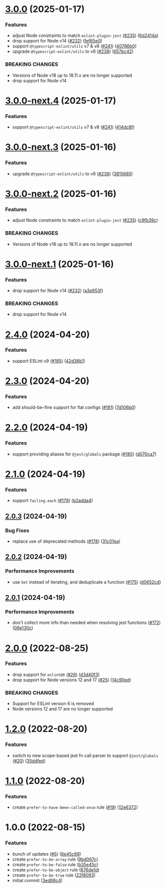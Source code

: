 # [3.0.0](https://github.com/jest-community/eslint-plugin-jest-extended/compare/v2.4.0...v3.0.0) (2025-01-17)


### Features

* adjust Node constraints to match `eslint-plugin-jest` ([#235](https://github.com/jest-community/eslint-plugin-jest-extended/issues/235)) ([6d2414a](https://github.com/jest-community/eslint-plugin-jest-extended/commit/6d2414a5bbb16988e7b3e0e88eca66ae0dab76c9))
* drop support for Node v14 ([#232](https://github.com/jest-community/eslint-plugin-jest-extended/issues/232)) ([fef65e0](https://github.com/jest-community/eslint-plugin-jest-extended/commit/fef65e0fb61adca91598bbf4f3018273fb7b752e))
* support `@typescript-eslint/utils` v7 & v8 ([#241](https://github.com/jest-community/eslint-plugin-jest-extended/issues/241)) ([40766b0](https://github.com/jest-community/eslint-plugin-jest-extended/commit/40766b019eb70271837e5eeb45d44dd21a999ca6))
* upgrade `@typescript-eslint/utils` to v6 ([#238](https://github.com/jest-community/eslint-plugin-jest-extended/issues/238)) ([657bc42](https://github.com/jest-community/eslint-plugin-jest-extended/commit/657bc428599e4b5794603c9b308dedb5029bf2c2))


### BREAKING CHANGES

* Versions of Node v18 up to 18.11.x are no longer supported
* drop support for Node v14

# [3.0.0-next.4](https://github.com/jest-community/eslint-plugin-jest-extended/compare/v3.0.0-next.3...v3.0.0-next.4) (2025-01-17)


### Features

* support `@typescript-eslint/utils` v7 & v8 ([#241](https://github.com/jest-community/eslint-plugin-jest-extended/issues/241)) ([414dc8f](https://github.com/jest-community/eslint-plugin-jest-extended/commit/414dc8f778d761c6f0f3eb3b621406cbe74b1afa))

# [3.0.0-next.3](https://github.com/jest-community/eslint-plugin-jest-extended/compare/v3.0.0-next.2...v3.0.0-next.3) (2025-01-16)


### Features

* upgrade `@typescript-eslint/utils` to v6 ([#238](https://github.com/jest-community/eslint-plugin-jest-extended/issues/238)) ([3815685](https://github.com/jest-community/eslint-plugin-jest-extended/commit/381568546db6b94fc2a92386556b737f1551e262))

# [3.0.0-next.2](https://github.com/jest-community/eslint-plugin-jest-extended/compare/v3.0.0-next.1...v3.0.0-next.2) (2025-01-16)


### Features

* adjust Node constraints to match `eslint-plugin-jest` ([#235](https://github.com/jest-community/eslint-plugin-jest-extended/issues/235)) ([c9fb39c](https://github.com/jest-community/eslint-plugin-jest-extended/commit/c9fb39caa43e074e64fb9fdb4dbcbdb2822fc57a))


### BREAKING CHANGES

* Versions of Node v18 up to 18.11.x are no longer supported

# [3.0.0-next.1](https://github.com/jest-community/eslint-plugin-jest-extended/compare/v2.4.0...v3.0.0-next.1) (2025-01-16)


### Features

* drop support for Node v14 ([#232](https://github.com/jest-community/eslint-plugin-jest-extended/issues/232)) ([a3e953f](https://github.com/jest-community/eslint-plugin-jest-extended/commit/a3e953f06572f03777148f903f3e6486034468eb))


### BREAKING CHANGES

* drop support for Node v14

# [2.4.0](https://github.com/jest-community/eslint-plugin-jest-extended/compare/v2.3.0...v2.4.0) (2024-04-20)


### Features

* support ESLint v9 ([#185](https://github.com/jest-community/eslint-plugin-jest-extended/issues/185)) ([42d36b1](https://github.com/jest-community/eslint-plugin-jest-extended/commit/42d36b198d0c6b489636843475e8ebd9ea4e837d))

# [2.3.0](https://github.com/jest-community/eslint-plugin-jest-extended/compare/v2.2.0...v2.3.0) (2024-04-20)


### Features

* add should-be-fine support for flat configs ([#181](https://github.com/jest-community/eslint-plugin-jest-extended/issues/181)) ([7d106b0](https://github.com/jest-community/eslint-plugin-jest-extended/commit/7d106b0fc8eb99946ba760bd9f4feccc8fb6e18e))

# [2.2.0](https://github.com/jest-community/eslint-plugin-jest-extended/compare/v2.1.0...v2.2.0) (2024-04-19)


### Features

* support providing aliases for `@jest/globals` package ([#180](https://github.com/jest-community/eslint-plugin-jest-extended/issues/180)) ([d070ca7](https://github.com/jest-community/eslint-plugin-jest-extended/commit/d070ca79caf41e0974c8b048a741f0db8104e4d1))

# [2.1.0](https://github.com/jest-community/eslint-plugin-jest-extended/compare/v2.0.3...v2.1.0) (2024-04-19)


### Features

* support `failing.each` ([#179](https://github.com/jest-community/eslint-plugin-jest-extended/issues/179)) ([b2adda4](https://github.com/jest-community/eslint-plugin-jest-extended/commit/b2adda4cacf1616ce18bed4d655a8a5b533c6664))

## [2.0.3](https://github.com/jest-community/eslint-plugin-jest-extended/compare/v2.0.2...v2.0.3) (2024-04-19)


### Bug Fixes

* replace use of deprecated methods ([#178](https://github.com/jest-community/eslint-plugin-jest-extended/issues/178)) ([31c01ea](https://github.com/jest-community/eslint-plugin-jest-extended/commit/31c01ea02f4b8dbdf7e103efbde5aa9bd03fbfb2))

## [2.0.2](https://github.com/jest-community/eslint-plugin-jest-extended/compare/v2.0.1...v2.0.2) (2024-04-19)


### Performance Improvements

* use `Set` instead of iterating, and deduplicate a function ([#175](https://github.com/jest-community/eslint-plugin-jest-extended/issues/175)) ([d0652cd](https://github.com/jest-community/eslint-plugin-jest-extended/commit/d0652cdb82b692cdee0f2ef4616b96e89c6d4ddf))

## [2.0.1](https://github.com/jest-community/eslint-plugin-jest-extended/compare/v2.0.0...v2.0.1) (2024-04-19)


### Performance Improvements

* don't collect more info than needed when resolving jest functions ([#172](https://github.com/jest-community/eslint-plugin-jest-extended/issues/172)) ([08e130c](https://github.com/jest-community/eslint-plugin-jest-extended/commit/08e130c79df9e81e6b4c9c0e0f8b52885ee20ada))

# [2.0.0](https://github.com/jest-community/eslint-plugin-jest-extended/compare/v1.2.0...v2.0.0) (2022-08-25)


### Features

* drop support for `eslint@6` ([#26](https://github.com/jest-community/eslint-plugin-jest-extended/issues/26)) ([d3d40f3](https://github.com/jest-community/eslint-plugin-jest-extended/commit/d3d40f30266b00bf7182adcd90f52f3ccd1859ba))
* drop support for Node versions 12 and 17 ([#25](https://github.com/jest-community/eslint-plugin-jest-extended/issues/25)) ([14c90ed](https://github.com/jest-community/eslint-plugin-jest-extended/commit/14c90edffc359db59b1492fa9a94e361b6959f28))


### BREAKING CHANGES

* Support for ESLint version 6 is removed
* Node versions 12 and 17 are no longer supported

# [1.2.0](https://github.com/jest-community/eslint-plugin-jest-extended/compare/v1.1.0...v1.2.0) (2022-08-20)


### Features

* switch to new scope-based jest fn call parser to support `@jest/globals` ([#20](https://github.com/jest-community/eslint-plugin-jest-extended/issues/20)) ([35ddfed](https://github.com/jest-community/eslint-plugin-jest-extended/commit/35ddfedd58de975ca2c235a5295dfa28aab11ac5))

# [1.1.0](https://github.com/jest-community/eslint-plugin-jest-extended/compare/v1.0.0...v1.1.0) (2022-08-20)


### Features

* create `prefer-to-have-been-called-once` rule ([#19](https://github.com/jest-community/eslint-plugin-jest-extended/issues/19)) ([12e6372](https://github.com/jest-community/eslint-plugin-jest-extended/commit/12e6372ec54df6d768254bd528a970163a9fbc63))

# 1.0.0 (2022-08-15)


### Features

* bunch of updates ([#5](https://github.com/jest-community/eslint-plugin-jest-extended/issues/5)) ([8e45c68](https://github.com/jest-community/eslint-plugin-jest-extended/commit/8e45c682b7c287f2180b03c4e903288a69c32711))
* create `prefer-to-be-array` rule ([9bd067c](https://github.com/jest-community/eslint-plugin-jest-extended/commit/9bd067ccc37d7651f812782bde785868c9cadfb4))
* create `prefer-to-be-false` rule ([b35e45c](https://github.com/jest-community/eslint-plugin-jest-extended/commit/b35e45c23cb2aa660034ac49b5082c61f34de758))
* create `prefer-to-be-object` rule ([676de1d](https://github.com/jest-community/eslint-plugin-jest-extended/commit/676de1d77ba19430d96f5df93ce8f3a548c6acfe))
* create `prefer-to-be-true` rule ([22f8093](https://github.com/jest-community/eslint-plugin-jest-extended/commit/22f8093136c30212498b8a347891f1cff995003b))
* initial commit ([3ed88c4](https://github.com/jest-community/eslint-plugin-jest-extended/commit/3ed88c4699d2ef82780183bae00560282a3f1916))
